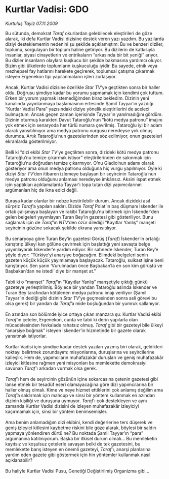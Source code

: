 # Kurtlar Vadisi: GDO

*Kurtuluş Tayiz 07.11.2009*

<div class="taraf_structure_2col_1zq">
<div class="margen_n">



 <p>Bu sütunda, demokrat <i>Taraf</i> okurlardan gelebilecek eleştirileri de göze alarak, iki defa Kurtlar Vadisi dizisine destek veren yazı yazdım. Bu yazılarda diziyi desteklememin nedenini şu şekilde açıklamıştım: Bu ve benzeri diziler, toplumu, sorgulayan bir toplum haline getiriyor. Bu dizilerin de katkısıyla insanlar, siyasi cinayetlerin ve entrikaların “arkasında bir bit yeniği” arıyor. Bu dizler insanların olaylara kuşkucu bir şekilde bakmasına yardımcı oluyor. Bizim gibi ülkelerde toplumların kuşkuculuğu iyidir. Bu sayede, etnik veya mezhepsel fay hatlarını harekete geçirerek, toplumsal çatışma çıkarmak isteyen Ergenekon tipi yapılanmaların işleri zorlaşıyor. <br/><br/>Ancak, Kurtlar Vadisi dizisine özellikle <i>Star TV</i>’ye geçtikten sonra bir haller oldu. Doğrusu şimdiye kadar bu yorumu yapmamak için kendimi çok tuttum. Erken bir yorum yapmak istemediğimden biraz bekledim. Dizinin yeni kanalında yayınlanmaya başlamasının ertesinde Şamil Tayyar’ın yazdığı “Kurtlar Vadisi Para” yazısındaki diziye yönelik eleştirilerini de aceleci bulmuştum. Ancak geçen zaman içerisinde Tayyar’ın yanılmadığını gördüm. Dizinin oturmuş karakteri Davut Tataroğlu’nun “kötü medya patronu” imajını yok etmek için senaryoda her türlü numara çevrilmiş. Tataroğlu iyi bir adam olarak yansıtılmıyor ama medya patronu vurgusu neredeyse yok olmuş durumda. Artık Tataroğlu’nun gazetelerinden söz edilmiyor, onun gazeteleri ekranlarda gösterilmiyor. <br/><br/>Belli ki “dizi ekibi <i>Star TV</i>’ye geçtikten sonra, dizideki kötü medya patronu Tataroğlu’nu temize çıkarmak istiyor” eleştirilerinden de sakınmak için Tataroğlu’nu doğrudan temize çıkarmıyor. O’nu Gladio’nun adamı olarak gösteriyor ama onun medya patronu olduğuna hiç vurgu yapılmıyor. Öyle ki diziyi <i>Star TV</i>’den itibaren izlemeye başlayan bir seyircinin Tataroğlu’nun medya patronu olduğunu anlaması neredeyse imkânsız. Aksini ispat etmek için yaptıkları açıklamalarda Tayyar’ı topa tutan dizi yapımcılarının argümanları hiç de ikna edici değil. <br/><br/>Buraya kadar olanlar bir nebze kestirilebilir durum. Ancak dizideki asıl sürpriz <i>Taraf</i>’a yapılan saldırı. Dizide <i>Taraf</i> Polat’ın baş düşmanı İskender ile ortak çalışmaya başlayan ve rakibi Tataroğlu’nu bitirmek için İskender’den gelen belgeleri yayımlayan Turan Bey’in gazetesi gibi gösteriliyor. Bunu sağlamak için de <i>Taraf</i>’ın <i>NTV</i>’den özür dilediği “Kayıtlar Yanlış” manşeti seyircinin gözüne sokacak şekilde ekrana yansıtılıyor. <br/><br/>Bu senaryoya göre Turan Bey’in gazetesi Görüş (<i>Taraf</i>) İskender’in ortalığı karıştırıp ülkeyi kan gölüne çevirmek için başlattığı yeni savaşta belge yayımlayarak İskender’e yardım ediyor. Bir sahnede İskender, Turan Bey’e şöyle diyor: “Türkiye’yi anarşiye boğacağım. Elimdeki belgeleri senin gazeten küçük küçük yayımlamaya başlayacak. Tataroğlu, suikast işine beni karıştırıyor. Sen yarın ‘Vurulmadan önce Başbakan’la en son kim görüştü ve Başbakan’dan ne istedi’ diye bir manşet at.” <br/><br/>Tabii ki o “manşet” <i>Taraf</i>’ın “Kayıtlar Yanlış” manşetiyle çıktığı günkü gazeteye yerleştirilmiş. Böylece bir yandan Tataroğlu aslında İskender ve Turan Bey tarafından kötülenen medya patronu imajı veriliyor (Şamil Tayyar’ın dediği gibi dizinin <i>Star TV</i>’ye geçmesinden sonra asli görevi bu olsa gerek) bir yandan da <i>Taraf</i>’a mide boşluğundan bir yumruk sallanıyor. <br/><br/>En azından son bölümde iyice ortaya çıkan manzara şu: Kurtlar Vadisi ekibi <i>Taraf</i>’ın çeteler, Ergenekon, cunta ve tabii ki derin yapılarla olan mücadelesinden fevkalade rahatsız olmuş. <i>Taraf </i>gibi bir gazeteyi bile ülkeyi “anarşiye boğmak” isteyen İskender’in hizmetinde bir gazete olarak yansıtmak istiyorlar. <br/><br/>Kurtlar Vadisi için şimdiye kadar destek yazıları yazmış biri olarak, geldikleri noktayı belirtmek zorundayım: misyonlarına, duruşlarına ve seyircilerine kalleşlik. Hem de, yapımcıların muhafazakâr duruşları ve geniş muhafazakâr izleyici kitlesine rağmen yeni misyonları bu memlekette demokrasiyi savunan <i>Taraf’</i>ı arkadan vurmak olsa gerek.<i> <br/><br/>Taraf</i>’ı hem de seyircinin gözünün içine sokarcasına çetenin gazetesi gibi lanse etmek bir tesadüf eseri olamayacağına göre dizi yapımcılarına bir haller olmuş olmalı. Kime ve neye hizmet ettiklerini çok anlamış değilim ama <i>Taraf</i>’a saldırmak için mahcup ve sinsi bir yöntem kullanmak en azından dizinin kişiliği ve duruşuna uymuyor. <i>Taraf</i>’ı çok destekleyen ve aynı zamanda Kurtlar Vadisi dizisini de izleyen muhafazakâr izleyiciyi kaçırmamak için, sinsi bir yöntem benimsemişler. <br/><br/>Ama benim anlamadığım dizi ekibini, kendi değerlerine ters düşerek ve geniş izleyici kitlesini kaybetme riskini bile göze alarak, böylesi bir saldırı yapmaya yönlendiren dürtü ne? Bu noktada Şamil Tayyar’ın “para” argümanına katılmıyorum. Başka bir itkisel durum olmalı... Bu memleketin kayıtsız ve koşulsuz çetelerle savaşan belki de tek gazetesini, bu memlekette barış isteyen en önemli gazeteyi, <i>Taraf</i>’ı, anarşi planlarına yardım eden gazete gibi göstermek için hin yöntemler kullanmak nasıl açıklanabilir? <br/><br/>Bu haliyle Kurtlar Vadisi Pusu, Genetiği Değiştirilmiş Organizma gibi...</p>
<br/>
<br/>
<br/>



<br/>


<div id="taraf_not">
</div>

</div>


</div>
